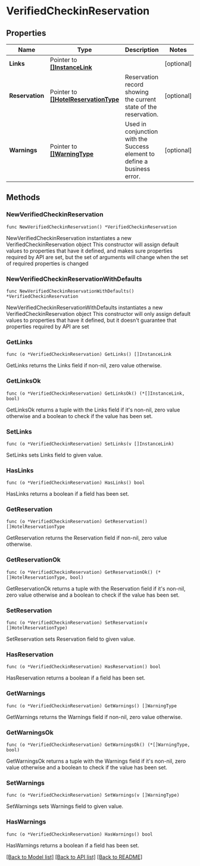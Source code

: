 # VerifiedCheckinReservation

## Properties

Name | Type | Description | Notes
------------ | ------------- | ------------- | -------------
**Links** | Pointer to [**[]InstanceLink**](InstanceLink.md) |  | [optional] 
**Reservation** | Pointer to [**[]HotelReservationType**](HotelReservationType.md) | Reservation record showing the current state of the reservation. | [optional] 
**Warnings** | Pointer to [**[]WarningType**](WarningType.md) | Used in conjunction with the Success element to define a business error. | [optional] 

## Methods

### NewVerifiedCheckinReservation

`func NewVerifiedCheckinReservation() *VerifiedCheckinReservation`

NewVerifiedCheckinReservation instantiates a new VerifiedCheckinReservation object
This constructor will assign default values to properties that have it defined,
and makes sure properties required by API are set, but the set of arguments
will change when the set of required properties is changed

### NewVerifiedCheckinReservationWithDefaults

`func NewVerifiedCheckinReservationWithDefaults() *VerifiedCheckinReservation`

NewVerifiedCheckinReservationWithDefaults instantiates a new VerifiedCheckinReservation object
This constructor will only assign default values to properties that have it defined,
but it doesn't guarantee that properties required by API are set

### GetLinks

`func (o *VerifiedCheckinReservation) GetLinks() []InstanceLink`

GetLinks returns the Links field if non-nil, zero value otherwise.

### GetLinksOk

`func (o *VerifiedCheckinReservation) GetLinksOk() (*[]InstanceLink, bool)`

GetLinksOk returns a tuple with the Links field if it's non-nil, zero value otherwise
and a boolean to check if the value has been set.

### SetLinks

`func (o *VerifiedCheckinReservation) SetLinks(v []InstanceLink)`

SetLinks sets Links field to given value.

### HasLinks

`func (o *VerifiedCheckinReservation) HasLinks() bool`

HasLinks returns a boolean if a field has been set.

### GetReservation

`func (o *VerifiedCheckinReservation) GetReservation() []HotelReservationType`

GetReservation returns the Reservation field if non-nil, zero value otherwise.

### GetReservationOk

`func (o *VerifiedCheckinReservation) GetReservationOk() (*[]HotelReservationType, bool)`

GetReservationOk returns a tuple with the Reservation field if it's non-nil, zero value otherwise
and a boolean to check if the value has been set.

### SetReservation

`func (o *VerifiedCheckinReservation) SetReservation(v []HotelReservationType)`

SetReservation sets Reservation field to given value.

### HasReservation

`func (o *VerifiedCheckinReservation) HasReservation() bool`

HasReservation returns a boolean if a field has been set.

### GetWarnings

`func (o *VerifiedCheckinReservation) GetWarnings() []WarningType`

GetWarnings returns the Warnings field if non-nil, zero value otherwise.

### GetWarningsOk

`func (o *VerifiedCheckinReservation) GetWarningsOk() (*[]WarningType, bool)`

GetWarningsOk returns a tuple with the Warnings field if it's non-nil, zero value otherwise
and a boolean to check if the value has been set.

### SetWarnings

`func (o *VerifiedCheckinReservation) SetWarnings(v []WarningType)`

SetWarnings sets Warnings field to given value.

### HasWarnings

`func (o *VerifiedCheckinReservation) HasWarnings() bool`

HasWarnings returns a boolean if a field has been set.


[[Back to Model list]](../README.md#documentation-for-models) [[Back to API list]](../README.md#documentation-for-api-endpoints) [[Back to README]](../README.md)


